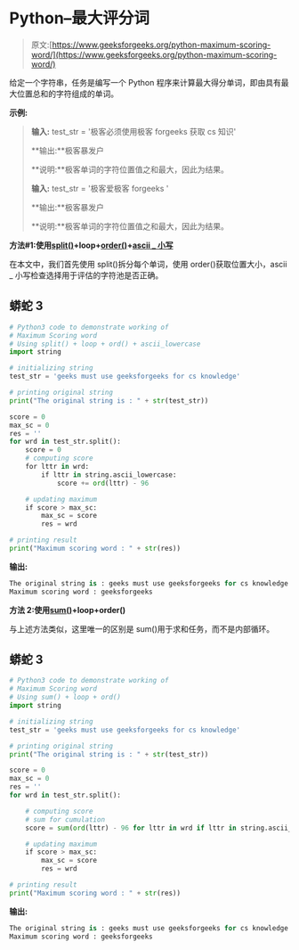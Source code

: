 # Python–最大评分词

> 原文:[https://www.geeksforgeeks.org/python-maximum-scoring-word/](https://www.geeksforgeeks.org/python-maximum-scoring-word/)

给定一个字符串，任务是编写一个 Python 程序来计算最大得分单词，即由具有最大位置总和的字符组成的单词。

**示例:**

> **输入:** test_str = '极客必须使用极客 forgeeks 获取 cs 知识'
> 
> **输出:**极客暴发户
> 
> **说明:**极客单词的字符位置值之和最大，因此为结果。
> 
> **输入:** test_str = '极客爱极客 forgeeks '
> 
> **输出:**极客暴发户
> 
> **说明:**极客单词的字符位置值之和最大，因此为结果。

**方法#1:使用**[**split()**](https://www.geeksforgeeks.org/python-string-split/)**+loop+**[**order()**](https://www.geeksforgeeks.org/ord-function-python/)**+**[**ascii _ 小写**](https://www.geeksforgeeks.org/python-string-ascii_lowercase/)

在本文中，我们首先使用 split()拆分每个单词，使用 order()获取位置大小，ascii _ 小写检查选择用于评估的字符池是否正确。

## 蟒蛇 3

```py
# Python3 code to demonstrate working of
# Maximum Scoring word
# Using split() + loop + ord() + ascii_lowercase
import string

# initializing string
test_str = 'geeks must use geeksforgeeks for cs knowledge'

# printing original string
print("The original string is : " + str(test_str))

score = 0
max_sc = 0
res = ''
for wrd in test_str.split():
    score = 0
    # computing score
    for lttr in wrd:
        if lttr in string.ascii_lowercase:
            score += ord(lttr) - 96

    # updating maximum
    if score > max_sc:
        max_sc = score
        res = wrd

# printing result
print("Maximum scoring word : " + str(res))
```

**输出:**

```py
The original string is : geeks must use geeksforgeeks for cs knowledge
Maximum scoring word : geeksforgeeks
```

**方法 2:使用**[**sum()**](https://www.geeksforgeeks.org/sum-function-python/)**+loop+order()**

与上述方法类似，这里唯一的区别是 sum()用于求和任务，而不是内部循环。

## 蟒蛇 3

```py
# Python3 code to demonstrate working of
# Maximum Scoring word
# Using sum() + loop + ord()
import string

# initializing string
test_str = 'geeks must use geeksforgeeks for cs knowledge'

# printing original string
print("The original string is : " + str(test_str))

score = 0
max_sc = 0
res = ''
for wrd in test_str.split():

    # computing score
    # sum for cumulation
    score = sum(ord(lttr) - 96 for lttr in wrd if lttr in string.ascii_lowercase)

    # updating maximum
    if score > max_sc:
        max_sc = score
        res = wrd

# printing result
print("Maximum scoring word : " + str(res))
```

**输出:**

```py
The original string is : geeks must use geeksforgeeks for cs knowledge
Maximum scoring word : geeksforgeeks
```